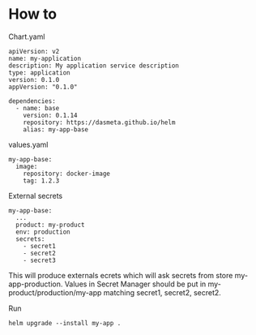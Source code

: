 # How to
Chart.yaml
```
apiVersion: v2
name: my-application
description: My application service description
type: application
version: 0.1.0
appVersion: "0.1.0"

dependencies:
  - name: base
    version: 0.1.14
    repository: https://dasmeta.github.io/helm
    alias: my-app-base
```

values.yaml
```
my-app-base:
  image: 
    repository: docker-image
    tag: 1.2.3
```

External secrets
```
my-app-base:
  ...
  product: my-product
  env: production
  secrets:
    - secret1
    - secret2
    - secret3
```
This will produce externals ecrets which will ask secrets from store my-app-production.
Values in Secret Manager should be put in my-product/production/my-app matching secret1, secret2, secret2.

Run
```
helm upgrade --install my-app .
```
